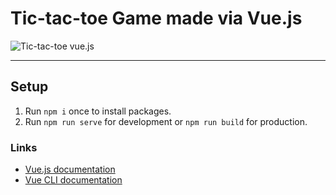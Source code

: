# Tic-tac-toe Game made via Vue.js

![Tic-tac-toe vue.js](https://raw.githubusercontent.com/Pooria-H/vue-tic-tac-toe/master/screenshot.png)

------


## Setup

1. Run `npm i` once to install packages.
2. Run `npm run serve` for development or `npm run build` for production.


### Links
- [Vue.js documentation](https://vuejs.org/v2/guide/)
- [Vue CLI documentation](https://cli.vuejs.org/guide/)
